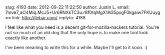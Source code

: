 slug:    4193
date:    2012-09-22 11:22:50
author:  Justin L.
email:   7mve7_aO4Miq.McJ5+Ur6RNXkTC3u.r8f0tqMgX1AG5pxgF0kgaiw7FKUuyg==
link:     http://jlebar.com/
replyto: 4188

I feel like what you need is a decent git-for-mozilla-hackers
tutorial.  You're not so much of an old dog that the only hope is to
make one tool look exactly like another.

I've been meaning to write this for a while.  Maybe I'll get to it soon.  :)
